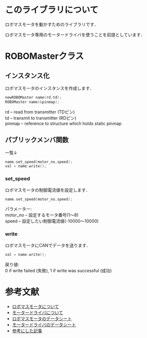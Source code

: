 # このライブラリについて
ロボマスモータを動かすためのライブラリです．

ロボマスモータ専用のモータードライバを使うことを前提としています．

# ROBOMasterクラス

## インスタンス化
ロボマスモータのインスタンスを作成します．
```c++
newROBOMaster name(rd,td);
ROBOMaster name(&pinmap);
```
rd – read from transmitter (TDピン)<br>
td – transmit to transmitter (RDピン)<br>
pinmap – reference to structure which holds static pinmap<br>

## パブリックメンバ関数
一覧↓
```c++
name.set_speed(motor_no,speed);
val = name.write();
```

### set_speed
ロボマスモータの制御電流値を設定します．
```c++
name.set_speed(motor_no,speed);
```
パラメーター:<br>
motor_no – 設定するモータ番号(1～8)<br>
speed – 設定したい制御電流値(-10000～10000)<br>

### write
ロボマスモータにCANでデータを送ります．
```c++
val = name.write();
```
戻り値:<br>
0 if write failed (失敗), 1 if write was successful (成功)<br>

# 参考文献
- [ロボマスモータについて](https://www.robomaster.com/zh-CN/products/components/general/M2006)
- [モータードライバについて](https://store.dji.com/jp/product/rm-c610-brushless-dc-motor-speed-control?vid=40021)
- [ロボマスモータのデータシート](https://rm-static.djicdn.com/tem/17348/RM%20M2006%20P36%E7%9B%B4%E6%B5%81%E6%97%A0%E5%88%B7%E5%87%8F%E9%80%9F%E7%94%B5%E6%9C%BA%E4%BD%BF%E7%94%A8%E8%AF%B4%E6%98%8E.pdf)
- [モータードライバのデータシート](https://rm-static.djicdn.com/tem/RM%20C610%E6%97%A0%E5%88%B7%E7%94%B5%E6%9C%BA%E8%B0%83%E9%80%9F%E5%99%A8%E4%BD%BF%E7%94%A8%E8%AF%B4%E6%98%8E%20%E5%8F%91%E5%B8%83%E7%89%88.pdf)
- [参考にした記事](https://sabanekko2.hatenablog.com/entry/2023/07/17/005431)